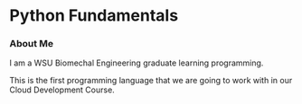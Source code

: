 # Python Fundamentals

### About Me
I am a WSU Biomechal Engineering graduate learning programming.

This is the first programming language that we are going to work with in our Cloud Development Course.
